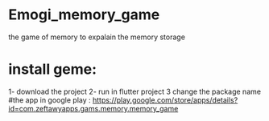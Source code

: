 # Emogi_memory_game
the game of memory to expalain the memory storage 
# install geme:
1- download the project
2- run in flutter project
3 change the package name
#the app in google play : 
https://play.google.com/store/apps/details?id=com.zeftawyapps.gams.memory.memory_game
